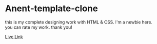 # Anent-template-clone
this is my complete designing work with HTML & CSS.
I'm a newbie here. you can rate my work.
thank you!

<a href='https://anent-hr.netlify.app/'>Live Link</a>
